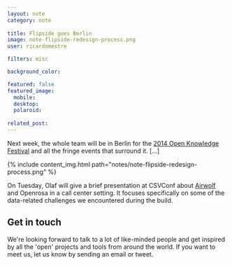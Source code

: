 ```yaml
---
layout: note
category: note
  
title: Flipside goes Berlin
image: note-flipside-redesign-process.png
user: ricardomestre

filters: misc

background_color:

featured: false
featured_image: 
  mobile: 
  desktop: 
  polaroid:
  
related_post:
---
```

Next week, the whole team will be in Berlin for the [2014 Open Knowledge Festival](http://2014.okfestival.org/) and all the fringe events that surround it. [...]

{% include content_img.html path="notes/note-flipside-redesign-process.png" %}

On Tuesday, Olaf will give a brief presentation at CSVConf about [Airwolf](http://) and Openrosa in a call center setting. It focuses specifically on some of the data-related challenges we encountered during the build.

## Get in touch
We're looking forward to talk to a lot of like-minded people and get inspired by all the 'open' projects and tools from around the world. If you want to meet us, let us know by sending an email or tweet.